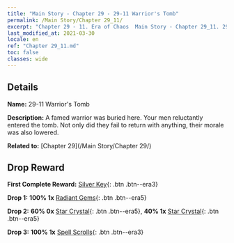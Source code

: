 ```yaml
---
title: "Main Story - Chapter 29 - 29-11 Warrior's Tomb"
permalink: /Main Story/Chapter 29_11/
excerpt: "Chapter 29 - 11. Era of Chaos  Main Story - Chapter 29_11. 29-11 Warrior's Tomb"
last_modified_at: 2021-03-30
locale: en
ref: "Chapter 29_11.md"
toc: false
classes: wide
---
```


## Details

 **Name:** 29-11 Warrior's Tomb

 **Description:** A famed warrior was buried here. Your men reluctantly entered the tomb. Not only did they fail to return with anything, their morale was also lowered.

 **Related to:** [Chapter 29](/Main Story/Chapter 29/)

## Drop Reward

 **First Complete Reward:** [Silver Key](/Items/con_693/){: .btn .btn--era3}

 **Drop 1:** **100% 1x** [Radiant Gems](/Items/mat_100/){: .btn .btn--era5}

 **Drop 2:** **60% 0x** [Star Crystal](/Items/mat_94/){: .btn .btn--era5}, **40% 1x** [Star Crystal](/Items/mat_94/){: .btn .btn--era5}

 **Drop 3:** **100% 1x** [Spell Scrolls](/Items/con_694/){: .btn .btn--era3}

